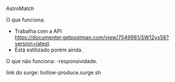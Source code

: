 AstroMatch

O que funciona: 
- Trabalha com a API https://documenter.getpostman.com/view/7549981/SW12yx56?version=latest.
- Está estilizado porém ainda.

O que não funciona:
-responsividade.

link do surge:
hollow-produce.surge.sh

